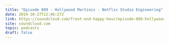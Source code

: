 ```yaml
---
title: "Episode 089 - Hollywood Martinis - Netflix Studio Engineering"
date: 2019-10-27T22:46:27Z
link: https://soundcloud.com/front-end-happy-hour/episode-089-hollywood-martinis-netflix-studio-engineering?utm_medium=RSS&utm_source=hune
site: soundcloud.com
topic: podcasts 
draft: false
---
```

